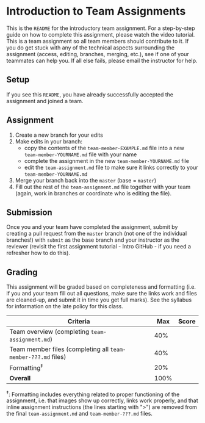 # Introduction to Team Assignments

This is the `README` for the introductory team assignment. For a step-by-step guide on how to complete this assignment, please watch the video tutorial. This is a team assignment so all team members should contribute to it. If you do get stuck with any of the technical aspects surrounding the assignment (access, editing, branches, merging, etc.), see if one of your teammates can help you. If all else fails, please email the instructor for help.

## Setup

If you see this `README`, you have already successfully accepted the assignment and joined a team.

## Assignment

 1. Create a new branch for your edits
 2. Make edits in your branch:
    - copy the contents of the `team-member-EXAMPLE.md` file into a new `team-member-YOURNAME.md` file with your name
    - complete the assignment in the new `team-member-YOURNAME.md` file
    - edit the `team-assignment.md` file to make sure it links correctly to your `team-member-YOURNAME.md`
 3. Merge your branch back into the `master` (base = `master`)
 4. Fill out the rest of the `team-assignment.md` file together with your team (again, work in branches or coordinate who is editing the file).

## Submission

Once you and your team have completed the assignment, submit by creating a pull request from the `master` branch (not one of the individual branches!) with `submit` as the base branch and your instructor as the reviewer (revisit the first assignment tutorial - Intro GitHub - if you need a refresher how to do this).

## Grading

This assignment will be graded based on completeness and formatting (i.e. if you and your team fill out all questions, make sure the links work and files are cleaned-up, and submit it in time you get full marks). See the syllabus for information on the late policy for this class.

Criteria                                                       | Max  | Score
---------------------------------------------------------------|------|------
Team overview (completing `team-assignment.md`)                | 40%  |
Team member files (completing all  `team-member-???.md` files) | 40%  |
Formatting<sup>‡</sup>                                         | 20%  |
**Overall**                                                    | 100% |

<sup>‡</sup>: Formatting includes everything related to proper functioning of the assignment, i.e. that images show up correctly, links work properly, and that inline assignment instructions (the lines starting with ">") are removed from the final `team-assignment.md` and `team-member-???.md` files. 
